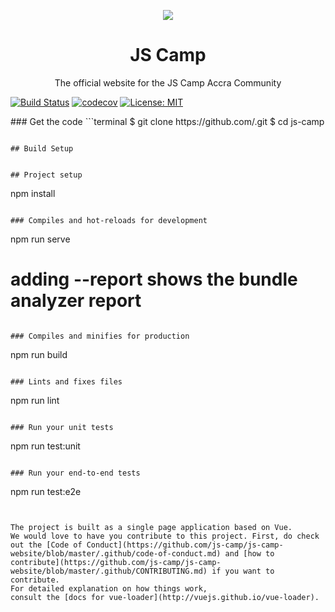<p align="center"><img src="https://github.com/js-camp/js-camp-website/blob/master/public/img/logos/js-camp-19-cy.png"></p>
<h1 align=center><b>JS Camp</b></h1>
<p align="center">The official website for the JS Camp Accra Community</p>
<p align="center">

<a href="https://travis-ci.org/js-camp/js-camp-website"><img src="https://travis-ci.org/js-camp/js-camp-website.svg?branch=master" alt="Build Status"></a>
<a href="https://codecov.io/gh/js-camp/js-camp-website"><img src="https://codecov.io/gh/js-camp/js-camp-website/branch/master/graph/badge.svg" alt="codecov"></a>
<a href="https://opensource.org/licenses/MIT"><img src="https://img.shields.io/badge/License-MIT-yellow.svg" alt="License: MIT"></a>
</p>
### Get the code 
```terminal
$ git clone https://github.com/<url>.git
$ cd js-camp

```

## Build Setup


## Project setup
```
npm install
```

### Compiles and hot-reloads for development
```
npm run serve

# adding --report shows the bundle analyzer report
```

### Compiles and minifies for production
```
npm run build
```

### Lints and fixes files
```
npm run lint
```

### Run your unit tests
```
npm run test:unit
```

### Run your end-to-end tests
```
npm run test:e2e
```


The project is built as a single page application based on Vue.
We would love to have you contribute to this project. First, do check out the [Code of Conduct](https://github.com/js-camp/js-camp-website/blob/master/.github/code-of-conduct.md) and [how to contribute](https://github.com/js-camp/js-camp-website/blob/master/.github/CONTRIBUTING.md) if you want to contribute.
For detailed explanation on how things work,
consult the [docs for vue-loader](http://vuejs.github.io/vue-loader).
